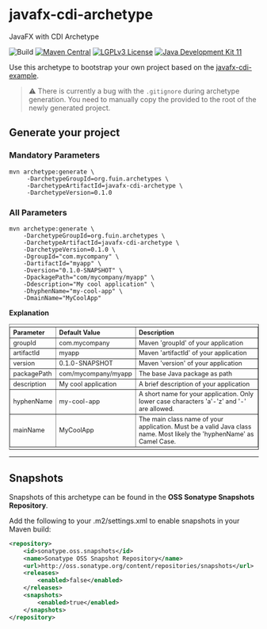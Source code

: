 # javafx-cdi-archetype
JavaFX with CDI Archetype

![Build](https://github.com/fuinorg/javafx-cdi-example/actions/workflows/maven.yml/badge.svg)
[![Maven Central](https://maven-badges.herokuapp.com/maven-central/org.fuin.archetypes/javafx-cdi-archetype/badge.svg)](https://maven-badges.herokuapp.com/maven-central/org.fuin.archetypes/javafx-cdi-archetype/)
[![LGPLv3 License](http://img.shields.io/badge/license-LGPLv3-blue.svg)](https://www.gnu.org/licenses/lgpl.html)
[![Java Development Kit 11](https://img.shields.io/badge/JDK-11-green.svg)](https://openjdk.java.net/projects/jdk/11/)

Use this archetype to bootstrap your own project based on the [javafx-cdi-example](https://github.com/fuinorg/javafx-cdi-example).

> :warning: There is currently a bug with the `.gitignore` during archetype generation. You need to manually copy the provided [](archetype/src/main/resources/archetype-resources/.gitignore) to the root of the newly generated project.

## Generate your project

### Mandatory Parameters
```
mvn archetype:generate \
     -DarchetypeGroupId=org.fuin.archetypes \
     -DarchetypeArtifactId=javafx-cdi-archetype \
     -DarchetypeVersion=0.1.0
```

### All Parameters
```
mvn archetype:generate \
    -DarchetypeGroupId=org.fuin.archetypes \
    -DarchetypeArtifactId=javafx-cdi-archetype \
    -DarchetypeVersion=0.1.0 \
    -DgroupId="com.mycompany" \
    -DartifactId="myapp" \
    -Dversion="0.1.0-SNAPSHOT" \
    -DpackagePath="com/mycompany/myapp" \
    -Ddescription="My cool application" \
    -DhyphenName="my-cool-app" \
    -DmainName="MyCoolApp"
```

**Explanation**
<table border="1" style="font-size:0.9em; text-align:left; vertical-align:top; padding-top:5px; padding-bottom:4px;">
<tr><th>Parameter</th><th>Default Value</th><th>Description</th></tr>
<tr><td>groupId</td><td>com.mycompany</td><td>Maven 'groupId' of your application</td></tr>
<tr><td>artifactId</td><td>myapp</td><td>Maven 'artifactId' of your application</td></tr>
<tr><td>version</td><td>0.1.0-SNAPSHOT</td><td>Maven 'version' of your application</td></tr>
<tr><td>packagePath</td><td>com/mycompany/myapp</td><td>The base Java package as path</td></tr>
<tr><td>description</td><td>My cool application</td><td>A brief description of your application</td></tr>
<tr><td>hyphenName</td><td>my-cool-app</td><td>A short name for your application. Only lower case characters 'a'-'z' and '-' are allowed.</td></tr>
<tr><td>mainName</td><td>MyCoolApp</td><td>The main class name of your application. Must be a valid Java class name. Most likely the 'hyphenName' as Camel Case.</td></tr>
</table>

* * *

## Snapshots

Snapshots of this archetype can be found in the **OSS Sonatype Snapshots Repository**. 

Add the following to your .m2/settings.xml to enable snapshots in your Maven build:

```xml
<repository>
    <id>sonatype.oss.snapshots</id>
    <name>Sonatype OSS Snapshot Repository</name>
    <url>http://oss.sonatype.org/content/repositories/snapshots</url>
    <releases>
        <enabled>false</enabled>
    </releases>
    <snapshots>
        <enabled>true</enabled>
    </snapshots>
</repository>
```
